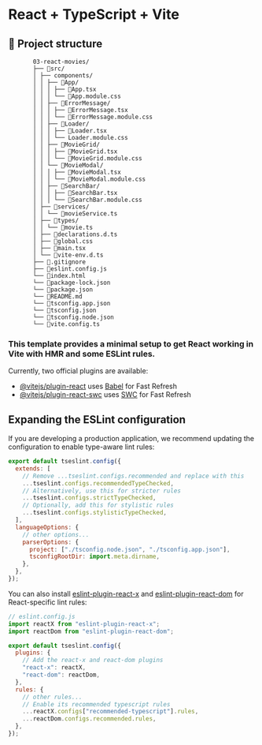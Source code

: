 # React + TypeScript + Vite

## 📂 Project structure

           03-react-movies/
           ├── 📁src/
           │ ├── components/
           │ │ ├── 📁App/
           │ │ │ ├── 📄App.tsx
           │ │ │ └── 📄App.module.css
           │ │ ├── 📁ErrorMessage/
           │ │ │ ├── 📄ErrorMessage.tsx
           │ │ │ └── 📄ErrorMessage.module.css
           │ │ ├── 📁Loader/
           │ │ │ ├── 📄Loader.tsx
           │ │ │ └── Loader.module.css
           │ │ ├── 📁MovieGrid/
           │ │ │ ├── 📄MovieGrid.tsx
           │ │ │ └── 📄MovieGrid.module.css
           │ │ └── 📁MovieModal/
           │ │ │ ├── 📄MovieModal.tsx
           │ │ │ └── 📄MovieModal.module.css
           │ │ ├── 📁SearchBar/
           │ │ │ ├── 📄SearchBar.tsx
           │ │ │ └── 📄SearchBar.module.css
           │ ├── 📁services/
           │ │ └── 📄movieService.ts
           │ ├── 📁types/
           │ │ └── 📄movie.ts
           │ ├── 📄declarations.d.ts
           │ ├── 📄global.css
           │ ├── 📄main.tsx
           │ └── 📄vite-env.d.ts
           ├── 📄.gitignore
           ├── 📄eslint.config.js
           └── 📄index.html
           └── 📄package-lock.json
           └── 📄package.json
           └── 📄README.md
           └── 📄tsconfig.app.json
           └── 📄tsconfig.json
           └── 📄tsconfig.node.json
           └── 📄vite.config.ts

### This template provides a minimal setup to get React working in Vite with HMR and some ESLint rules.

Currently, two official plugins are available:

- [@vitejs/plugin-react](https://github.com/vitejs/vite-plugin-react/blob/main/packages/plugin-react) uses [Babel](https://babeljs.io/) for Fast Refresh
- [@vitejs/plugin-react-swc](https://github.com/vitejs/vite-plugin-react/blob/main/packages/plugin-react-swc) uses [SWC](https://swc.rs/) for Fast Refresh

## Expanding the ESLint configuration

If you are developing a production application, we recommend updating the configuration to enable type-aware lint rules:

```js
export default tseslint.config({
  extends: [
    // Remove ...tseslint.configs.recommended and replace with this
    ...tseslint.configs.recommendedTypeChecked,
    // Alternatively, use this for stricter rules
    ...tseslint.configs.strictTypeChecked,
    // Optionally, add this for stylistic rules
    ...tseslint.configs.stylisticTypeChecked,
  ],
  languageOptions: {
    // other options...
    parserOptions: {
      project: ["./tsconfig.node.json", "./tsconfig.app.json"],
      tsconfigRootDir: import.meta.dirname,
    },
  },
});
```

You can also install [eslint-plugin-react-x](https://github.com/Rel1cx/eslint-react/tree/main/packages/plugins/eslint-plugin-react-x) and [eslint-plugin-react-dom](https://github.com/Rel1cx/eslint-react/tree/main/packages/plugins/eslint-plugin-react-dom) for React-specific lint rules:

```js
// eslint.config.js
import reactX from "eslint-plugin-react-x";
import reactDom from "eslint-plugin-react-dom";

export default tseslint.config({
  plugins: {
    // Add the react-x and react-dom plugins
    "react-x": reactX,
    "react-dom": reactDom,
  },
  rules: {
    // other rules...
    // Enable its recommended typescript rules
    ...reactX.configs["recommended-typescript"].rules,
    ...reactDom.configs.recommended.rules,
  },
});
```
